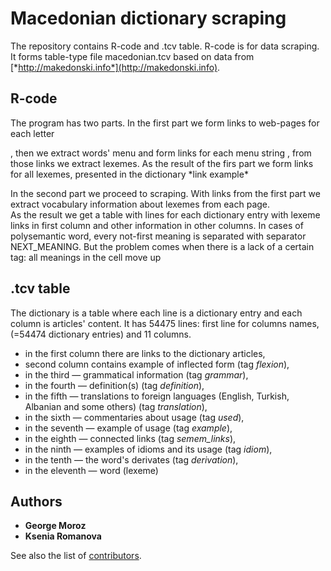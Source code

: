 # Macedonian dictionary scraping 

The repository contains R-code and .tcv table. R-code is for data scraping. It forms table-type file macedonian.tcv based on data from [*http://makedonski.info*](http://makedonski.info).
 

## R-code 

The program has two parts. 
In the first part we form links to web-pages for each letter 
<link example http://makedonski.info/letter/к>, 
then we extract words' menu and form links for each menu string 
<link example http://makedonski.info/letter/к/крштелен/кубира>, from those links we extract lexemes. 
As the result of the firs part we form links for all lexemes, presented in the dictionary 
*link example* 
<http://makedonski.info/show/крштење> 
<http://makedonski.info/show/крштење>
<https://www.markdownguide.org>

In the second part we proceed to scraping. 
With links from the first part we extract vocabulary information about lexemes from each page.  
As the result we get a table with lines for each dictionary entry with lexeme links in first column and other information in other columns. 
In cases of  polysemantic word, every not-first meaning is separated with separator NEXT_MEANING. 
But the problem comes when there is a lack of a certain tag: all meanings in the cell move up 

## .tcv table 

The dictionary is a table where each line is a dictionary entry and each column is articles' content. 
It has 54475 lines: first line for columns names, (=54474 dictionary entries) and 11 columns.

* in the first column there are links to the dictionary articles, 
* second column contains example of inflected form (tag *flexion*), 
* in the third — grammatical information (tag *grammar*), 
* in the fourth — definition(s) (tag *definition*), 
* in the fifth — translations to foreign languages (English, Turkish, Albanian and some others) (tag *translation*), 
* in the sixth — commentaries about usage (tag *used*), 
* in the seventh — example of usage (tag *example*), 
* in the eighth — connected links (tag *semem_links*), 
* in the ninth — examples of idioms and its usage (tag *idiom*), 
* in the tenth — the word's derivates (tag *derivation*), 
* in the eleventh — word (lexeme) 

## Authors

* **George Moroz** 
* **Ksenia Romanova** 

See also the list of [contributors](https://github.com/xenicR/macedonian-dictionary/graphs/contributors).
